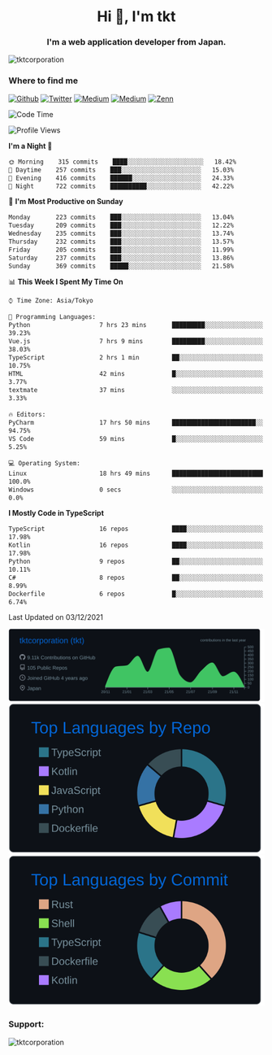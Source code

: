 <h1 align="center">Hi 👋, I'm tkt</h1>
<h3 align="center">I'm a web application developer from Japan.</h3>

<p align="left"> <img src="https://komarev.com/ghpvc/?username=tktcorporation&label=Profile%20views&color=0e75b6&style=flat" alt="tktcorporation" /> </p>

<h3>Where to find me</h3>
<p>
<a href="https://github.com/tktcorporation" target="_blank"><img alt="Github" src="https://img.shields.io/badge/GitHub-%2312100E.svg?&style=for-the-badge&logo=Github&logoColor=white" /></a>
<a href="https://twitter.com/tktcorporation" target="_blank"><img alt="Twitter" src="https://img.shields.io/badge/twitter-%231DA1F2.svg?&style=for-the-badge&logo=twitter&logoColor=white" /></a>
<a href="https://www.linkedin.com/in/tktcorporation" target="_blank"><img alt="Medium" src="https://img.shields.io/badge/linkdin-0a66c2.svg?&style=for-the-badge&logo=linkedin&logoColor=white" /></a>
<a href="https://qiita.com/tktcorporation" target="_blank"><img alt="Medium" src="https://img.shields.io/badge/qiita-55C500.svg?&style=for-the-badge&logo=qiita&logoColor=white" /></a>
<a href="https://zenn.dev/tktcorporation" target="_blank"><img alt="Zenn" src="https://img.shields.io/badge/Zenn-3EA8FF.svg?&style=for-the-badge&logo=Zenn&logoColor=white" /></a>
</p>
  
<!--START_SECTION:waka-->
![Code Time](http://img.shields.io/badge/Code%20Time-19%20hrs%2020%20mins-blue)

![Profile Views](http://img.shields.io/badge/Profile%20Views-108-blue)

**I'm a Night 🦉** 

```text
🌞 Morning    315 commits    ████░░░░░░░░░░░░░░░░░░░░░   18.42% 
🌆 Daytime    257 commits    ███░░░░░░░░░░░░░░░░░░░░░░   15.03% 
🌃 Evening    416 commits    ██████░░░░░░░░░░░░░░░░░░░   24.33% 
🌙 Night      722 commits    ██████████░░░░░░░░░░░░░░░   42.22%

```
📅 **I'm Most Productive on Sunday** 

```text
Monday       223 commits    ███░░░░░░░░░░░░░░░░░░░░░░   13.04% 
Tuesday      209 commits    ███░░░░░░░░░░░░░░░░░░░░░░   12.22% 
Wednesday    235 commits    ███░░░░░░░░░░░░░░░░░░░░░░   13.74% 
Thursday     232 commits    ███░░░░░░░░░░░░░░░░░░░░░░   13.57% 
Friday       205 commits    ███░░░░░░░░░░░░░░░░░░░░░░   11.99% 
Saturday     237 commits    ███░░░░░░░░░░░░░░░░░░░░░░   13.86% 
Sunday       369 commits    █████░░░░░░░░░░░░░░░░░░░░   21.58%

```


📊 **This Week I Spent My Time On** 

```text
⌚︎ Time Zone: Asia/Tokyo

💬 Programming Languages: 
Python                   7 hrs 23 mins       █████████░░░░░░░░░░░░░░░░   39.23% 
Vue.js                   7 hrs 9 mins        █████████░░░░░░░░░░░░░░░░   38.03% 
TypeScript               2 hrs 1 min         ██░░░░░░░░░░░░░░░░░░░░░░░   10.75% 
HTML                     42 mins             █░░░░░░░░░░░░░░░░░░░░░░░░   3.77% 
textmate                 37 mins             ░░░░░░░░░░░░░░░░░░░░░░░░░   3.33%

🔥 Editors: 
PyCharm                  17 hrs 50 mins      ███████████████████████░░   94.75% 
VS Code                  59 mins             █░░░░░░░░░░░░░░░░░░░░░░░░   5.25%

💻 Operating System: 
Linux                    18 hrs 49 mins      █████████████████████████   100.0% 
Windows                  0 secs              ░░░░░░░░░░░░░░░░░░░░░░░░░   0.0%

```

**I Mostly Code in TypeScript** 

```text
TypeScript               16 repos            ████░░░░░░░░░░░░░░░░░░░░░   17.98% 
Kotlin                   16 repos            ████░░░░░░░░░░░░░░░░░░░░░   17.98% 
Python                   9 repos             ██░░░░░░░░░░░░░░░░░░░░░░░   10.11% 
C#                       8 repos             ██░░░░░░░░░░░░░░░░░░░░░░░   8.99% 
Dockerfile               6 repos             █░░░░░░░░░░░░░░░░░░░░░░░░   6.74%

```



 Last Updated on 03/12/2021
<!--END_SECTION:waka-->

[![](https://raw.githubusercontent.com/tktcorporation/tktcorporation/master/profile-summary-card-output/github_dark/0-profile-details.svg)](https://github.com/vn7n24fzkq/github-profile-summary-cards)
[![](https://raw.githubusercontent.com/tktcorporation/tktcorporation/master/profile-summary-card-output/github_dark/1-repos-per-language.svg)](https://github.com/vn7n24fzkq/github-profile-summary-cards) [![](https://raw.githubusercontent.com/tktcorporation/tktcorporation/master/profile-summary-card-output/github_dark/2-most-commit-language.svg)](https://github.com/vn7n24fzkq/github-profile-summary-cards)

<h3 align="left">Support:</h3>
<p><a href="https://www.buymeacoffee.com/tktcorporation"> <img align="left" src="https://cdn.buymeacoffee.com/buttons/v2/default-yellow.png" height="50" width="210" alt="tktcorporation" /></a></p><br><br>
